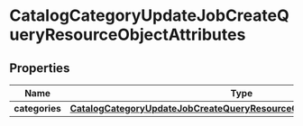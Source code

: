 
# CatalogCategoryUpdateJobCreateQueryResourceObjectAttributes

## Properties
| Name | Type | Description | Notes |
| ------------ | ------------- | ------------- | ------------- |
| **categories** | [**CatalogCategoryUpdateJobCreateQueryResourceObjectAttributesCategories**](CatalogCategoryUpdateJobCreateQueryResourceObjectAttributesCategories.md) |  |  |



